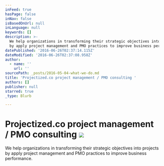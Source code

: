 ```yaml
---
inFeed: true
hasPage: false
inNav: false
isBasedOnUrl: null
inLanguage: null
keywords: []
description: >-
  We help organizations in transforming their strategic objectives into projects
  by apply project management and PMO practices to improve business performance.
datePublished: '2016-06-26T02:37:14.115Z'
dateModified: '2016-06-26T02:37:08.958Z'
author:
  - name: ''
    url: ''
sourcePath: _posts/2016-05-04-what-we-do.md
title: 'Projectized.co project management / PMO consulting '
authors: []
publisher: null
starred: true
_type: Blurb

---
```

# Projectized.co project management / PMO consulting ![](https://imgflo.herokuapp.com/graph/vahj1ThiexotieMo/3a189f2b56694dd8bc30d37be6e83336/croprotate.png?cropheight=2225&cropwidth=2498&degrees=0&input=https%3A%2F%2Fthe-grid-user-content.s3-us-west-2.amazonaws.com%2F1f745b74-6c56-4442-8c9d-09f0f874e06c.png&x=30&y=0)

We help organizations in transforming their strategic objectives into projects by apply project management and PMO practices to improve business performance.